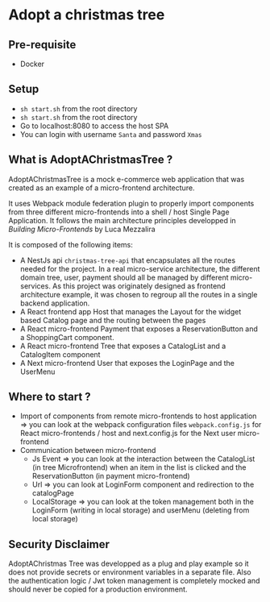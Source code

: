 # Adopt a christmas tree

## Pre-requisite

- Docker

## Setup

- `sh start.sh` from the root directory
- `sh start.sh` from the root directory
- Go to localhost:8080 to access the host SPA
- You can login with username `Santa` and password `Xmas`

## What is AdoptAChristmasTree ?

AdoptAChristmasTree is a mock e-commerce web application that was created as an example of a micro-frontend architecture.

It uses Webpack module federation plugin to properly import components from three different micro-frontends into a shell / host Single Page Application. It follows the main architecture principles developped in _Building Micro-Frontends_ by Luca Mezzalira

It is composed of the following items:

- A NestJs api `christmas-tree-api` that encapsulates all the routes needed for the project. In a real micro-service architecture, the different domain tree, user, payment should all be managed by different micro-services. As this project was originately designed as frontend architecture example, it was chosen to regroup all the routes in a single backend application.
- A React frontend app Host that manages the Layout for the widget based Catalog page and the routing between the pages
- A React micro-frontend Payment that exposes a ReservationButton and a ShoppingCart component.
- A React micro-frontend Tree that exposes a CatalogList and a CatalogItem component
- A Next micro-frontend User that exposes the LoginPage and the UserMenu

## Where to start ?

- Import of components from remote micro-frontends to host application => you can look at the webpack configuration files `webpack.config.js` for React micro-frontends / host and next.config.js for the Next user micro-frontend
- Communication between micro-frontend
  - Js Event => you can look at the interaction between the CatalogList (in tree Microfrontend) when an item in the list is clicked and the ReservationButton (in payment micro-frontend)
  - Url => you can look at LoginForm component and redirection to the catalogPage
  - LocalStorage => you can look at the token management both in the LoginForm (writing in local storage) and userMenu (deleting from local storage)

## Security Disclaimer

AdoptAChristmas Tree was developped as a plug and play example so it does not provide secrets or environment variables in a separate file. Also the authentication logic / Jwt token management is completely mocked and should never be copied for a production environment.
